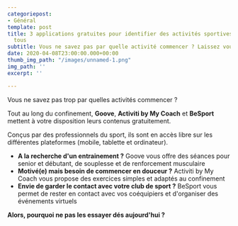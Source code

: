```yaml
---
categoriepost:
- Général
template: post
title: 3 applications gratuites pour identifier des activités sportives adaptées à
  tous
subtitle: Vous ne savez pas par quelle activité commencer ? Laissez vous guider
date: 2020-04-08T23:00:00.000+00:00
thumb_img_path: "/images/unnamed-1.png"
img_path: ''
excerpt: ''

---
```

Vous ne savez pas trop par quelles activités commencer ?

Tout au long du confinement, **Goove**, **Activiti by My Coach** et **BeSport** mettent à votre disposition leurs contenus gratuitement.

Conçus par des professionnels du sport, ils sont en accès libre sur les différentes plateformes (mobile, tablette et ordinateur).

* **A la recherche d'un entrainement ?** Goove vous offre des séances pour senior et débutant, de souplesse et de renforcement musculaire
* **Motivé(e) mais besoin de commencer en douceur ?** Activiti by My Coach vous propose des exercices simples et adaptés au confinement
* **Envie de garder le contact avec votre club de sport ?** BeSport vous permet de rester en contact avec vos coéquipiers et d'organiser des événements virtuels

**Alors, pourquoi ne pas les essayer dés aujourd'hui ?**